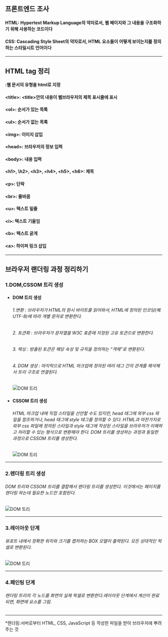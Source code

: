 ## 프론트엔드 조사
#### HTML: Hypertext Markup Language의 약자로서, 웹 페이지와 그 내용을 구조화하기 위해 사용하는 코드이다
#### CSS: Cascading Style Sheet의 약자로서, HTML 요소들이 어떻게 보이는지를 정의하는 스타일시트 언어이다
-------------------
## HTML tag 정리
#### <!doctype html>:웹 문서의 유형을 html로 지정
#### \<title>: \<title>안의 내용이 웹브라우저의 제목 표시줄에 표시
#### \<ol>: 순서가 있는 목록
#### \<ul>: 순서가 없는 목록
#### \<img>: 이미지 삽입
#### \<head>: 브라우저의 정보 입력
#### \<body>: 내용 입력
#### \<h1>, \h2>, \<h3>, \<h4>, \<h5>, \<h6>: 제목
#### \<p>: 단락
#### \<br>: 줄바꿈
#### \<u>: 텍스트 밑줄
#### \<i>: 텍스트 기울임
#### \<b>: 텍스트 굵게
#### \<a>: 하이퍼 링크 삽입
-------------------
## 브라우저 랜더링 과정 정리하기
### 1.DOM,CSSOM 트리 생성
- #### DOM 트리 생성
    ###### 1.변환 : 브라우저가 HTML의 원시 바이트를 읽어와서, HTML에 정의된 인코딩(예: UTF-8)에 따라 개별 문자로 변환한다.
    ###### 2. 토큰화 : 브라우저가 문자열을 W3C 표준에 지정된 고유 토큰으로 변환한다.
    ###### 3. 렉싱 : 방출된 토큰은 해당 속성 및 규칙을 정의하는 “객체”로 변환된다.
    ###### 4. DOM 생성 : 마지막으로 HTML 마크업에 정의된 여러 태그 간의 관계를 해석해서 트리 구조로 연결된다.
    ![DOM 트리](https://blog.kakaocdn.net/dn/bjN4W8/btr53HU40j9/BTjWbktCgxHF8RnufkSfJK/img.png "DOM 트리")
- #### CSSOM 트리 생성
    ###### HTML 마크업 내에 직접 스타일을 선언할 수도 있지만, head 태그에 외부 css 파일을 참조하거나, head 태그에 style 태그를 정의할 수 있다. HTML과 마찬가지로 외부 css 파일에 정의된 스타일과 style 태그에 작성된 스타일을 브라우저가 이해하고 처리할 수 있는 형식으로 변환해야 한다. DOM 트리를 생성하는 과정과 동일한 과정으로 CSSOM 트리를 생성한다.
    ![DOM 트리](https://miro.medium.com/v2/resize:fit:720/format:webp/0*SMOVnyZjS0-Tp-pp "DOM 트리")
-------------------
### 2.렌더링 트리 생성
###### DOM 트리와 CSSOM 트리를 결합해서 렌더링 트리를 생성한다. 이것에서는 페이지를 렌더링 하는데 필요한 노드만 포함된다.
![DOM 트리](https://miro.medium.com/v2/resize:fit:1400/format:webp/0*9Xbmy7JUOcRxn2Vh "DOM 트리")

-------------------
### 3.레이아웃 단계
###### 뷰포트 내에서 정확한 위치와 크기를 캡처하는 BOX 모델이 출력된다. 모든 상대적인 픽셀로 변환된다.
![DOM 트리](https://miro.medium.com/v2/resize:fit:786/format:webp/0*1ZVisC80ge0AllX4 "DOM 트리")

-------------------
### 4.페인팅 단계
###### 렌더링 트리의 각 노드를 화면의 실제 픽셀로 변환한다.레이아웃 단계에서 계산이 완료되면, 화면에 요소를 그림.

-------------------
\*렌더링:서버로부터 HTML, CSS, JavaScript 등 작성한 파일을 받아 브라우저에 뿌려주는 것
